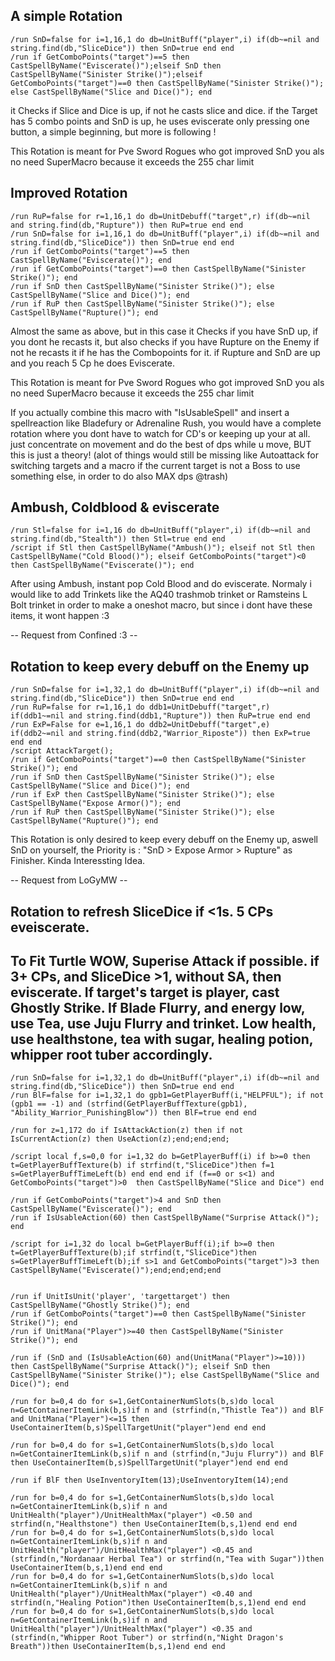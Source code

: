 ## A simple Rotation
```
/run SnD=false for i=1,16,1 do db=UnitBuff("player",i) if(db~=nil and string.find(db,"SliceDice")) then SnD=true end end
/run if GetComboPoints("target")==5 then CastSpellByName("Eviscerate()");elseif SnD then CastSpellByName("Sinister Strike()");elseif GetComboPoints("target")==0 then CastSpellByName("Sinister Strike()"); else CastSpellByName("Slice and Dice()"); end
```
it Checks if Slice and Dice is up, if not he casts slice and dice.
if the Target has 5 combo points and SnD is up, he uses eviscerate
only pressing one button, a simple beginning, but more is following !

This Rotation is meant for Pve Sword Rogues who got improved SnD
you als no need SuperMacro because it exceeds the 255 char limit


## Improved Rotation
```
/run RuP=false for r=1,16,1 do db=UnitDebuff("target",r) if(db~=nil and string.find(db,"Rupture")) then RuP=true end end
/run SnD=false for i=1,16,1 do db=UnitBuff("player",i) if(db~=nil and string.find(db,"SliceDice")) then SnD=true end end
/run if GetComboPoints("target")==5 then CastSpellByName("Eviscerate()"); end
/run if GetComboPoints("target")==0 then CastSpellByName("Sinister Strike()"); end
/run if SnD then CastSpellByName("Sinister Strike()"); else CastSpellByName("Slice and Dice()"); end
/run if RuP then CastSpellByName("Sinister Strike()"); else CastSpellByName("Rupture()"); end
```
Almost the same as above, but in this case it Checks if you have SnD up, if you dont he recasts it, but also checks if you have Rupture on the Enemy if not he recasts it if he has the Combopoints for it. if Rupture and SnD are up and you reach 5 Cp he does Eviscerate.

This Rotation is meant for Pve Sword Rogues who got improved SnD
you als no need SuperMacro because it exceeds the 255 char limit

If you actually combine this macro with "IsUsableSpell" and insert a spellreaction like Bladefury or Adrenaline Rush, you would have a complete rotation where you dont have to watch for CD's or keeping up your at all. just concentrate on movement and do the best of dps while u move, BUT this is just a theory! (alot of things would still be missing like Autoattack for switching targets and a macro if the current target is not a Boss to use something else, in order to do also MAX dps @trash)


## Ambush, Coldblood & eviscerate
```
/run Stl=false for i=1,16 do db=UnitBuff("player",i) if(db~=nil and string.find(db,"Stealth")) then Stl=true end end
/script if Stl then CastSpellByName("Ambush()"); elseif not Stl then CastSpellByName("Cold Blood()"); elseif GetComboPoints("target")<0 then CastSpellByName("Eviscerate()"); end
```
After using Ambush, instant pop Cold Blood and do eviscerate. Normaly i would like to add Trinkets like the AQ40 trashmob trinket or Ramsteins L Bolt trinket in order to make a oneshot macro, but since i dont have these items, it wont happen :3

-- Request from Confined :3 --


## Rotation to keep every debuff on the Enemy up
```
/run SnD=false for i=1,32,1 do db=UnitBuff("player",i) if(db~=nil and string.find(db,"SliceDice")) then SnD=true end end
/run RuP=false for r=1,16,1 do ddb1=UnitDebuff("target",r) if(ddb1~=nil and string.find(ddb1,"Rupture")) then RuP=true end end
/run ExP=False for e=1,16,1 do ddb2=UnitDebuff("target",e) if(ddb2~=nil and string.find(ddb2,"Warrior_Riposte")) then ExP=true end end
/script AttackTarget();
/run if GetComboPoints("target")==0 then CastSpellByName("Sinister Strike()"); end
/run if SnD then CastSpellByName("Sinister Strike()"); else CastSpellByName("Slice and Dice()"); end
/run if ExP then CastSpellByName("Sinister Strike()"); else CastSpellByName("Expose Armor()"); end
/run if RuP then CastSpellByName("Sinister Strike()"); else CastSpellByName("Rupture()"); end
```
This Rotation is only desired to keep every debuff on the Enemy up, aswell SnD on yourself, the Priority is : "SnD > Expose Armor > Rupture" as Finisher.
Kinda Interessting Idea.

-- Request from LoGyMW --


## Rotation to refresh SliceDice if <1s.  5 CPs eveiscerate. 
## To Fit Turtle WOW, Superise Attack if possible. if 3+ CPs, and SliceDice >1, without SA, then eviscerate. If target's target is player, cast Ghostly Strike. If Blade Flurry, and energy low, use Tea, use Juju Flurry and trinket. Low health, use healthstone, tea with sugar, healing potion, whipper root tuber accordingly. 

```
/run SnD=false for i=1,32,1 do db=UnitBuff("player",i) if(db~=nil and string.find(db,"SliceDice")) then SnD=true end end
/run BlF=false for i=1,32,1 do gpb1=GetPlayerBuff(i,"HELPFUL"); if not (gpb1 == -1) and (strfind(GetPlayerBuffTexture(gpb1), "Ability_Warrior_PunishingBlow")) then BlF=true end end

/run for z=1,172 do if IsAttackAction(z) then if not IsCurrentAction(z) then UseAction(z);end;end;end;

/script local f,s=0,0 for i=1,32 do b=GetPlayerBuff(i) if b>=0 then t=GetPlayerBuffTexture(b) if strfind(t,"SliceDice")then f=1 s=GetPlayerBuffTimeLeft(b) end end end if (f==0 or s<1) and GetComboPoints("target")>0  then CastSpellByName("Slice and Dice") end

/run if GetComboPoints("target")>4 and SnD then CastSpellByName("Eviscerate()"); end
/run if IsUsableAction(60) then CastSpellByName("Surprise Attack()"); end

/script for i=1,32 do local b=GetPlayerBuff(i);if b>=0 then t=GetPlayerBuffTexture(b);if strfind(t,"SliceDice")then s=GetPlayerBuffTimeLeft(b);if s>1 and GetComboPoints("target")>3 then CastSpellByName("Eviscerate()");end;end;end;end


/run if UnitIsUnit('player', 'targettarget') then CastSpellByName("Ghostly Strike()"); end
/run if GetComboPoints("target")==0 then CastSpellByName("Sinister Strike()"); end
/run if UnitMana("Player")>=40 then CastSpellByName("Sinister Strike()"); end

/run if (SnD and (IsUsableAction(60) and(UnitMana("Player")>=10))) then CastSpellByName("Surprise Attack()"); elseif SnD then CastSpellByName("Sinister Strike()"); else CastSpellByName("Slice and Dice()"); end

/run for b=0,4 do for s=1,GetContainerNumSlots(b,s)do local n=GetContainerItemLink(b,s)if n and (strfind(n,"Thistle Tea")) and BlF and UnitMana("Player")<=15 then UseContainerItem(b,s)SpellTargetUnit("player")end end end

/run for b=0,4 do for s=1,GetContainerNumSlots(b,s)do local n=GetContainerItemLink(b,s)if n and (strfind(n,"Juju Flurry")) and BlF  then UseContainerItem(b,s)SpellTargetUnit("player")end end end

/run if BlF then UseInventoryItem(13);UseInventoryItem(14);end

/run for b=0,4 do for s=1,GetContainerNumSlots(b,s)do local n=GetContainerItemLink(b,s)if n and UnitHealth("player")/UnitHealthMax("player") <0.50 and strfind(n,"Healthstone") then UseContainerItem(b,s,1)end end end
/run for b=0,4 do for s=1,GetContainerNumSlots(b,s)do local n=GetContainerItemLink(b,s)if n and UnitHealth("player")/UnitHealthMax("player") <0.45 and (strfind(n,"Nordanaar Herbal Tea") or strfind(n,"Tea with Sugar"))then UseContainerItem(b,s,1)end end end
/run for b=0,4 do for s=1,GetContainerNumSlots(b,s)do local n=GetContainerItemLink(b,s)if n and UnitHealth("player")/UnitHealthMax("player") <0.40 and  strfind(n,"Healing Potion")then UseContainerItem(b,s,1)end end end
/run for b=0,4 do for s=1,GetContainerNumSlots(b,s)do local n=GetContainerItemLink(b,s)if n and UnitHealth("player")/UnitHealthMax("player") <0.35 and (strfind(n,"Whipper Root Tuber") or strfind(n,"Night Dragon's Breath"))then UseContainerItem(b,s,1)end end end




```
